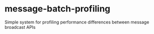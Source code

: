 # message-batch-profiling
Simple system for profiling performance differences between message broadcast APIs
